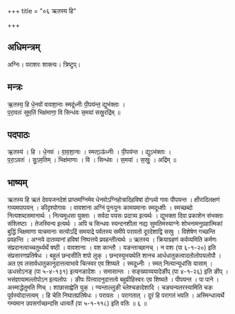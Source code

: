 +++
title = "०६ ऋतस्य हि"

+++
## अधिमन्त्रम्
अग्निः। पराशरः शाक्त्यः। त्रिष्टुप्।

## मन्त्रः
ऋ॒तस्य॒ हि धे॒नवो॑ वावशा॒नाः स्मदू॑ध्नीः पी॒पय॑न्त॒ द्युभ॑क्ताः ।  
प॒रा॒वतः॑ सुम॒तिं भिक्ष॑माणा॒ वि सिन्ध॑वः स॒मया॑ सस्रु॒रद्रि॑म् ॥

## पदपाठः
ऋ॒तस्य॑ । हि । धे॒नवः॑ । वा॒व॒शा॒नाः । स्मत्ऽऊ॑ध्नीः । पी॒पय॑न्त । द्युऽभ॑क्ताः ।  
प॒रा॒ऽवतः॑ । सु॒ऽम॒तिम् । भिक्ष॑माणाः । वि । सिन्ध॑वः । स॒मया॑ । स॒स्रुः॒ । अद्रि॑म् ॥

## भाष्यम्
ऋतस्य हि ऋतं देवयजनदेशं प्राप्तमग्निमेव धेनवोऽग्निहोत्रादिहविषां दोग्ध्र्यो गावः पीपयन्त । क्षीरादिलक्षणं गव्यमपापयन् । कीदृश्योगावः । वावशाना अग्निं पुनःपुनः कामयमानाः स्मदूध्शीः । स्मच्छब्दो नित्यशब्दसमानार्थः । नित्यमूधसा युक्ताः । सर्वदा पयसः प्रदात्र्य इत्यर्थः । द्युभक्ता दिवा प्रकाशेन संभक्ताः संश्लिष्टाः । तेजस्विन्य इत्यर्थः । अपि च सिन्धवः स्यन्दनशीला नद्यः सुमतिमस्याग्नेः शोभनामनुग्रहात्मिकां बुद्धिं भिक्षमाणा याचमानाः सत्योऽद्रिं समयाद्रे पर्वतस्य समीपे परावतो दूरदेशाद्वि सस्रुः । विशेषेण गच्छन्ति प्रवहन्ति । अग्नये दातव्यानां हविषां निष्पत्तये प्रवहन्तीत्यर्थः ॥ ऋतस्य । क्रियाग्रहणं कर्वव्यमिति कर्मणः संप्रदानत्वाच्चतुर्थ्यर्थे षष्ठी । वावशानाः । वश कान्तौ । यङन्ताच्छानच् । न वशः (पा ६-१-२०) इति संप्रसारणप्रतिषेधः । बहुलं छन्दसीति शपो लुक् । छन्दस्युभयथेति शानच आर्धधातुकत्वादतोलोपयलोपौ । अत एव लसार्वधातुकानुदात्तत्वाभावे चित्स्वर एव शिष्यते । स्मदूध्नीः । स्मत् नित्यान्यूधांसि यासाम् । ऊधसोऽनङ् (पा ५-४-१३१) इत्यनङादेशः । समासान्तः । सङ्ख्याव्ययादेर्ङीप् (पा ४-१-२६) इति ङीप् । भसंज्ञायामल्लोपोऽन इत्यलोपः । ङीपः पित्त्वादनुदात्तत्वे बहुव्रीहिस्वरः एव शिष्यते । पीपयन्त । पा पाने । अस्माद्धेतुमति णिच् । शाछासाह्वेति युक् । ण्यन्ताल्लुङी च्लेश्चङादेशादि । चङ्यन्यतरस्यामिति चङः पूर्वस्योदात्तत्वम् । हि चेति निघातप्रतिषेधः । परावतः । परागतात् । दूरं हि परागतं भवति । अस्मिन्धात्वर्थे गम्यमान उपसर्गाच्छन्दसि धात्वर्ते (पा ५-१-११८) इति वतिः ॥ ६ ॥